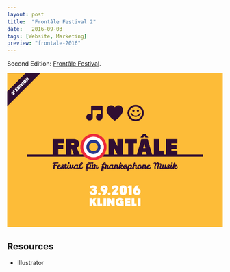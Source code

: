 ```yaml
---
layout: post
title:  "Frontâle Festival 2"
date:   2016-09-03
tags: [Website, Marketing]
preview: "frontale-2016"
---
```


Second Edition: [Frontâle Festival](http://www.frontale.ch).

![Frontale](/img/posts/media/frontale-2016/Frontale-Postcard.png)

## Resources
- Illustrator
